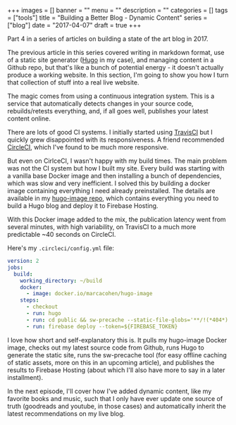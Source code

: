 +++
images = []
banner = ""
menu = ""
description = ""
categories = []
tags = ["tools"]
title = "Building a Better Blog - Dynamic Content"
series = ["blog"]
date = "2017-04-07"
draft = true
+++

Part 4 in a series of articles on building a state of the art blog in 2017.<!--more-->

The previous article in this series covered writing
in markdown format, use of a static site generator
([Hugo](http://gohugo.io) in my case), and managing content
in a Github repo, but that's like a bunch of potential energy -
it doesn't actually produce a working website.
In this section, I'm going to show you how I turn that collection
of stuff into a real live website.

The magic comes from using a continuous integration system. This is a
service that automatically detects changes in your source code,
rebuilds/retests everything, and, if all goes well, publishes your
latest content online.

There are lots of good CI systems. I initially started
using [TravisCI](https://travis-ci.org/) but I quickly grew disappointed with
its responsiveness. A friend recommended [CircleCI](https://circleci.com/dashboard),
which I've found to be much more responsive. 

But even on CirlceCI, I wasn't happy with my build times. The main problem
was not the CI system but how I built my site. Every build was starting with
a vanilla base Docker image and then installing a bunch of dependencies, which
was slow and very inefficient. I solved this by building a docker image
containing everything I need already preinstalled. The details are available
in my [hugo-image repo](https://github.com/marcacohen/hugo-image), which contains
everything you need to build a Hugo blog and deploy it to Firebase Hosting.


With this Docker image added to the mix, the publication latency
went from several minutes, with high variability, on TravisCI
to a much more predictable ~40 seconds on CircleCI.

Here's my `.circleci/config.yml` file:

```yaml
version: 2
jobs:
  build:
    working_directory: ~/build
    docker:
      - image: docker.io/marcacohen/hugo-image
    steps:
      - checkout
      - run: hugo
      - run: cd public && sw-precache --static-file-globs='**/!(*404*)'
      - run: firebase deploy --token=${FIREBASE_TOKEN}
```

I love how short and self-explanatory this is. It pulls my hugo-image Docker image, 
checks out my latest source code from Github, runs Hugo to generate the static site,
runs the sw-precache tool (for easy offline caching of static assets,
more on this in an upcoming article), and publishes the results to Firebase Hosting
(about which I'll also have more to say in a later installment).

In the next episode, I'll cover how I've added dynamic content, like my favorite books and
music, such that I only have ever update one source of truth (goodreads and youtube, in those
cases) and automatically inherit the latest recommendations on my live blog.